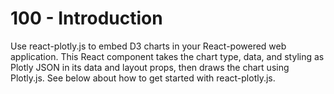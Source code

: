 # 100 - Introduction

Use react-plotly.js to embed D3 charts in your React-powered web application. This React component takes the chart type, data, and styling as Plotly JSON in its data and layout props, then draws the chart using Plotly.js. See below about how to get started with react-plotly.js.
